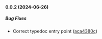 #### 0.0.2 (2024-06-26)

##### Bug Fixes

- Correct typedoc entry point ([aca4380c](https://github.com/bennycode/trading212-api/commit/aca4380c2a105e1aa9b8bcef4e44eb4959929d03))
